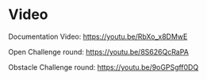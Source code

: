 Video
====
Documentation Video:
https://youtu.be/RbXo_x8DMwE


Open Challenge round:
https://youtu.be/8S626QcRaPA


Obstacle Challenge round:
https://youtu.be/9oGPSgff0DQ

